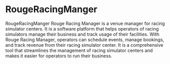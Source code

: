 # RougeRacingManger
RougeRacingManger
Rouge Racing Manager is a venue manager for racing simulator centers. It is a software platform that helps operators of racing simulators manage their business and track usage of their facilities. With Rouge Racing Manager, operators can schedule events, manage bookings, and track revenue from their racing simulator center. It is a comprehensive tool that streamlines the management of racing simulator centers and makes it easier for operators to run their business.
